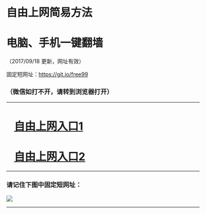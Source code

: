 ﻿# 自由上网简易方法

# 电脑、手机一键翻墙

（2017/09/18 更新，网址有效）

固定短网址：https://git.io/free99

### （微信如打不开，请转到浏览器打开）


***





# &nbsp;&nbsp; <a href="http://ft3023621362.fwq-tz1005.info/fwqtz01.html?t=09180014031 " target="_blank">自由上网入口1</a>
# &nbsp;&nbsp; <a href="http://ft3020930041.fwq-tz1006.info/fwqtz02.html?t=091800113416 " target="_blank">自由上网入口2</a>
***

### 请记住下图中固定短网址：

<img src="https://s3-us-west-2.amazonaws.com/fwq-1001/yjfq-20170905okok.png" /> 


***


